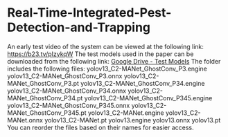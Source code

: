 # Real-Time-Integrated-Pest-Detection-and-Trapping

An early test video of the system can be viewed at the following link: https://b23.tv/pIzykqW
The test models used in the paper can be downloaded from the following link: [Google Drive - Test Models](https://drive.google.com/drive/folders/1g-qKiZePG70Ukf_2LO_mLcqRUzLe-4Fc?usp=sharing)
The folder includes the following files:
yolov13_C2-MANet_GhostConv_P3.engine
yolov13_C2-MANet_GhostConv_P3.onnx
yolov13_C2-MANet_GhostConv_P3.pt
yolov13_C2-MANet_GhostConv_P34.engine
yolov13_C2-MANet_GhostConv_P34.onnx
yolov13_C2-MANet_GhostConv_P34.pt
yolov13_C2-MANet_GhostConv_P345.engine
yolov13_C2-MANet_GhostConv_P345.onnx
yolov13_C2-MANet_GhostConv_P345.pt
yolov13_C2-MANet.engine
yolov13_C2-MANet.onnx
yolov13_C2-MANet.pt
yolov13.engine
yolov13.onnx
yolov13.pt
You can reorder the files based on their names for easier access.

